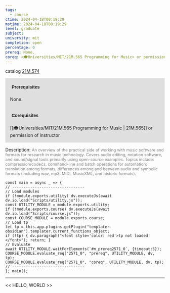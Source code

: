 ```yaml
---
tags:
  - course
ctime: 2024-04-18T00:19:29
mstime: 2024-04-18T00:19:29
level: graduate
subject: 
university: mit
completion: open
percentage: 0
prereq: None.
coreq: <🎓Universities/MIT/21M.565 Programming for Music> or permission of instructor
---
```


catalog [21M.574](http://student.mit.edu/catalog/m21Ma.html#21M.574)

<span style="display: block; padding: 15px; background-color: rgb(100, 100, 100, 0.2);"><font id="m_prereq2571_0" style="display: block; font-family: Arial, sans-serif; font-weight: bold; padding: 5px">Prerequisites</font><br><span id="prereq2571_0">None.</span></span>
<span style="display: block; padding: 15px; background-color: rgb(100, 100, 100, 0.2);"><font id="m_coreq2571_0" style="display: block; font-family: Arial, sans-serif; font-weight: bold; padding: 5px">Corequisites</font><br><span id="coreq2571_0">[[🎓Universities/MIT/21M.565 Programming for Music | 21M.565]] or permission of instructor</span></span>

<font style="">Description:</font>
<font style="color: grey; font-size: 0.8rem;">An overview of the practical side of working with music software and formats for research in music technology. Covers audio editing, notation software, and sound/signal tools primarily using open-source examples. Topics include: compression/codecs, command-line and batch operations for automation; translation among formats, differences among and between audio and symbolic formats (including wav, mp3, MIDI, MusicXML, and historic formats).</font>

```dataviewjs
const main = async _ => {
// --------------------------------
// Load modules
if (!module.exports.utility) dv.executeJs(await dv.io.load("Scripts/utility.js"));
const UTILITY_MODULE = module.exports.utility;
if (!module.exports.course) dv.executeJs(await dv.io.load("Scripts/course.js"));
const COURSE_MODULE = module.exports.course;
// Load tp
let tp = this.app.plugins.getPlugin("templater-obsidian").templater.current_functions_object;
if (!tp) { dv.paragraph("<font style='color: red'>tp not loaded!</font>"); return; }
// Evaluate
await UTILITY_MODULE.waitForElements(`#m_prereq2571_0`, {timeout:5});
COURSE_MODULE.evaluate_req("2571_0", "prereq", UTILITY_MODULE, dv, tp);
COURSE_MODULE.evaluate_req("2571_0", "coreq", UTILITY_MODULE, dv, tp);
// --------------------------------
}; main();
```

---

<< HELLO, WORLD >>
